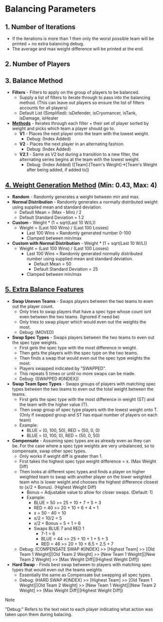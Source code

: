 # Balancing Parameters
## 1. Number of Iterations
   - If the iterations is more than 1 then only the worst possible team will be printed + no extra balancing debug.
   - The average and max weight difference will be printed at the end.
## 2. Number of Players 
## 3. Balance Method 
   - **Filters** - Filters to apply on the group of players to be balanced.
      - Supply a list of filters to iterate through to pass into the balancing method. (This can leave out players so ensure the list of filters accounts for all players)
      - Default List (Simplified): isDefender, isCryomancer, isTank, isDamage, isHealer
   - [**Methods**](src/main/java/com/ebicep/warlordsbalancer/BalanceMethod.java) - Iterates through each filter + their set of player sorted by weight and picks which team a player should go to.
      - **V1** - Places the next player onto the team with the lowest weight.
         - Debug: (Index Added)
      - **V2** - Places the next player in an alternating fashion.
         - Debug: (Index Added)
      - **V2.1** - Same as V2 but during a transition to a new filter, the alternating series begins at the team with the lowest weight.
         - Debug: (Index Added) ([Team]:[Team's Weight]->[Team's Weight after being added, if added to])
## [4. Weight Generation Method](src/main/java/com/ebicep/warlordsbalancer/WeightGenerationMethod.java) (Min: 0.43, Max: 4)
   - **Random** - Randomly generates a weight between min and max.
   - **Normal Distribution** - Randomly generates a normally distributed weight using supplied mean and standard deviation.
     - Default Mean = (Max - Min) / 2
     - Default Standard Deviation = 1.2
   - **Custom** - Weight * (1 + sqrt(Last 10 W/L))
     - Weight = (Last 100 Wins) / (Last 100 Losses)
       - Last 100 Wins = Randomly generated number 0-100
       - Clamped between min/max
   - **Custom with Normal Distribution** - Weight * (1 + sqrt(Last 10 W/L))
     - Weight = (Last 100 Wins) / (Last 100 Losses)
       - Last 100 Wins = Randomly generated normally distributed number using supplied mean and standard deviation.
         - Default Mean = 50
         - Default Standard Deviation = 25
       - Clamped between min/max
## [5. Extra Balance Features](src/main/java/com/ebicep/warlordsbalancer/ExtraBalanceFeature.java)
   - **Swap Uneven Teams** - Swaps players between the two teams to even out the player count.
      - Only tries to swap players that have a spec type whose count isnt even between the two teams. (Ignored if need be)
      - Only tries to swap player which would even out the weights the most.
      - Debug: (MOVED)
   - **Swap Spec Types** - Swaps players between the two teams to even out the spec type weights.
      - First gets the spec type with the most difference in weight.
      - Then gets the players with the spec type on the two teams.
      - Then finds a swap that would even out the spec type weights the most.
      - Players swapped indicated by "SWAPPED".
      - This repeats 5 times or until no more swaps can be made.
      - Debug: (SWAPPED #[INDEX])
   - **Swap Team Spec Types** - Swaps groups of players with matching spec types between the two teams to even out the total weight between the teams.
      - First gets the spec type with the most difference in weight (ST) and the team with the higher value (T).
      - Then swap group of spec type players with the lowest weight onto T. (Only if swapped group and ST has equal number of players on each team)
      - Example:
        - BLUE = (0, 100, 50), RED = (50, 0, 0)
        - BLUE = (0, 100, 0), RED = (50, 0, 50)
   - **Compensate** - Assuming spec types are as already even as they can be. For the case where a spec type weights are very unbalanced, so to compensate, swap other spec types.
      - Only works if weight diff is greater than 1.
      - First takes the highest spec type weight difference = x. (Max Weight Diff)
      - Then looks at different spec types and finds a player on higher weighted team to swap with another player on the lower weighted team who is lower weight and chooses the highest difference closest to (x/2 + Bonus). (Highest Weight Diff)
        - Bonus = Adjustable value to allow for closer swaps. (Default: 1)
        - Example:
          - BLUE = 50 >> 25 + 10 + 7 + 5 + 3
          - RED = 40 >> 20 + 10 + 6 + 4 + 1
          - x = 50 - 40 = 10
          - x/2 = 10/2 = 5
          - x/2 + Bonus = 5 + 1 = 6
          - Swaps BLUE 7 and RED 1
            - 7-1 = 6
            - BLUE = 44 >> 25 + 10 + 1 + 5 + 3
            - RED = 46 >> 20 + 10 + 6.5 + 2.5 + 7
      - Debug: (COMPENSATE SWAP #[INDEX] >> [Highest Team] >> [Old Team 1 Weight]|[Old Team 2 Weight] >> [New Team 1 Weight]|[New Team 2 Weight] >> [Max Weight Diff]|[Highest Weight Diff])
   - **Hard Swap** - Finds best swap between to players with matching spec types that would even out the teams weights
      - Essentially the same as Compensate but swapping all spec types.
      - Debug: (HARD SWAP #[INDEX] >> [Highest Team] >> [Old Team 1 Weight]|[Old Team 2 Weight] >> [New Team 1 Weight]|[New Team 2 Weight] >> [Max Weight Diff]|[Highest Weight Diff])
> [!NOTE]
> "Debug:" Refers to the text next to each player indicating what action was taken upon them during balacing.

